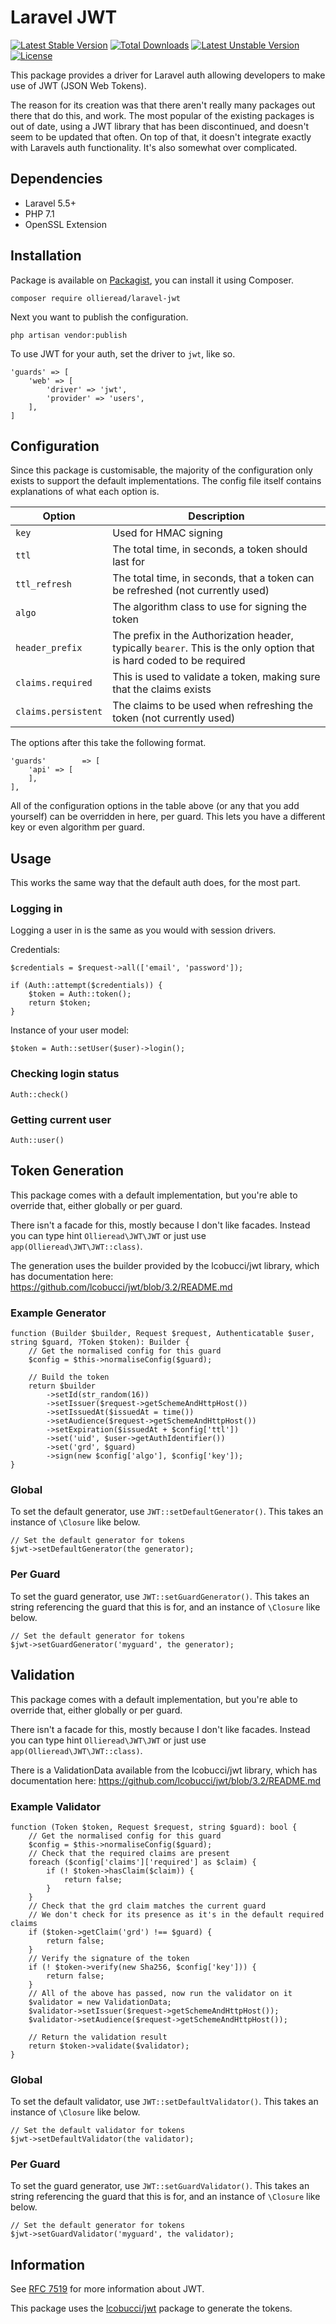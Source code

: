 # Laravel JWT

[![Latest Stable Version](https://poser.pugx.org/ollieread/laravel-jwt/v/stable.png)](https://packagist.org/packages/ollieread/laravel-jwt) [![Total Downloads](https://poser.pugx.org/ollieread/laravel-jwt/downloads.png)](https://packagist.org/packages/ollieread/laravel-jwt) [![Latest Unstable Version](https://poser.pugx.org/ollieread/laravel-jwt/v/unstable.png)](https://packagist.org/packages/ollieread/laravel-jwt) [![License](https://poser.pugx.org/ollieread/laravel-jwt/license.png)](https://packagist.org/packages/ollieread/laravel-jwt)


This package provides a driver for Laravel auth allowing developers to make use of JWT (JSON Web Tokens).

The reason for its creation was that there aren't really many packages out there that do this, and work. The most popular of the existing packages is out of date, using a JWT library that has been discontinued, and doesn't seem to be updated that often. On top of that, it doesn't integrate exactly with Laravels auth functionality. It's also somewhat over complicated.

## Dependencies

- Laravel 5.5+
- PHP 7.1
- OpenSSL Extension

## Installation

Package is available on [Packagist](https://packagist.org/packages/ollieread/laravel-jwt), you can install it using Composer.

    composer require ollieread/laravel-jwt
    
Next you want to publish the configuration.

    php artisan vendor:publish 
    
To use JWT for your auth, set the driver to `jwt`, like so.

    'guards' => [
        'web' => [
            'driver' => 'jwt',
            'provider' => 'users',
        ],
    ]

## Configuration

Since this package is customisable, the majority of the configuration only exists to support the default implementations. 
The config file itself contains explanations of what each option is.

| Option | Description |
| ------ | ----------- |
| `key` | Used for HMAC signing |
| `ttl` | The total time, in seconds, a token should last for |
| `ttl_refresh` | The total time, in seconds, that a token can be refreshed (not currently used) |
| `algo` | The algorithm class to use for signing the token |
| `header_prefix` | The prefix in the Authorization header, typically `bearer`. This is the only option that is hard coded to be required |
| `claims.required` | This is used to validate a token, making sure that the claims exists |
| `claims.persistent` | The claims to be used when refreshing the token (not currently used) |

The options after this take the following format.

    'guards'        => [
        'api' => [
        ],
    ],
    
All of the configuration options in the table above (or any that you add yourself) can be overridden in here, per guard. This lets you have a different key or even algorithm per guard.

## Usage

This works the same way that the default auth does, for the most part.

### Logging in

Logging a user in is the same as you would with session drivers.

Credentials:

    $credentials = $request->all(['email', 'password']);
    
    if (Auth::attempt($credentials)) {
        $token = Auth::token();
        return $token;
    }
    
Instance of your user model:

    $token = Auth::setUser($user)->login();
    
### Checking login status

    Auth::check()
    
### Getting current user

    Auth::user()
    
## Token Generation

This package comes with a default implementation, but you're able to override that, either globally or per guard.

There isn't a facade for this, mostly because I don't like facades. Instead you can type hint `Ollieread\JWT\JWT` or just use `app(Ollieread\JWT\JWT::class)`.

The generation uses the builder provided by the lcobucci/jwt library, which has documentation here: https://github.com/lcobucci/jwt/blob/3.2/README.md

### Example Generator

    function (Builder $builder, Request $request, Authenticatable $user, string $guard, ?Token $token): Builder {
        // Get the normalised config for this guard
        $config = $this->normaliseConfig($guard);
    
        // Build the token
        return $builder
            ->setId(str_random(16))
            ->setIssuer($request->getSchemeAndHttpHost())
            ->setIssuedAt($issuedAt = time())
            ->setAudience($request->getSchemeAndHttpHost())
            ->setExpiration($issuedAt + $config['ttl'])
            ->set('uid', $user->getAuthIdentifier())
            ->set('grd', $guard)
            ->sign(new $config['algo'], $config['key']);
    }

### Global

To set the default generator, use `JWT::setDefaultGenerator()`. This takes an instance of `\Closure` like below.

    // Set the default generator for tokens
    $jwt->setDefaultGenerator(the generator);
    
### Per Guard

To set the guard generator, use `JWT::setGuardGenerator()`. This takes an string referencing the guard that this is for, and an instance of `\Closure` like below.

    // Set the default generator for tokens
    $jwt->setGuardGenerator('myguard', the generator);

## Validation

This package comes with a default implementation, but you're able to override that, either globally or per guard.

There isn't a facade for this, mostly because I don't like facades. Instead you can type hint `Ollieread\JWT\JWT` or just use `app(Ollieread\JWT\JWT::class)`.

There is a ValidationData available from the lcobucci/jwt library, which has documentation here: https://github.com/lcobucci/jwt/blob/3.2/README.md

### Example Validator

    function (Token $token, Request $request, string $guard): bool {
        // Get the normalised config for this guard
        $config = $this->normaliseConfig($guard);
        // Check that the required claims are present
        foreach ($config['claims']['required'] as $claim) {
            if (! $token->hasClaim($claim)) {
                return false;
            }
        }
        // Check that the grd claim matches the current guard
        // We don't check for its presence as it's in the default required claims
        if ($token->getClaim('grd') !== $guard) {
            return false;
        }
        // Verify the signature of the token
        if (! $token->verify(new Sha256, $config['key'])) {
            return false;
        }
        // All of the above has passed, now run the validator on it
        $validator = new ValidationData;
        $validator->setIssuer($request->getSchemeAndHttpHost());
        $validator->setAudience($request->getSchemeAndHttpHost());

        // Return the validation result
        return $token->validate($validator);
    }

### Global

To set the default validator, use `JWT::setDefaultValidator()`. This takes an instance of `\Closure` like below.

    // Set the default validator for tokens
    $jwt->setDefaultValidator(the validator);
    
### Per Guard

To set the guard generator, use `JWT::setGuardValidator()`. This takes an string referencing the guard that this is for, and an instance of `\Closure` like below.

    // Set the default generator for tokens
    $jwt->setGuardValidator('myguard', the validator);

## Information

See [RFC 7519](https://tools.ietf.org/html/rfc7519) for more information about JWT.

This package uses the [lcobucci/jwt](https://packagist.org/packages/lcobucci/jwt) package to generate the tokens.
